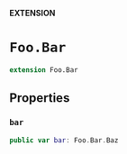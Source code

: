 **EXTENSION**

# `Foo.Bar`
```swift
extension Foo.Bar
```

## Properties
### `bar`

```swift
public var bar: Foo.Bar.Baz
```
